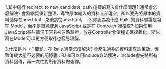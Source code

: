 1.其中這行 redirect_to new_candidate_path 這樣的寫法有什麼問題? 通常會怎麼解決?
  會將網頁重新整理，導致原本輸入的資料全部清空，所以要先將原本的資料儲存在new.html，之後跳往new.html。
  
2.你認為為什麼 Rails 的資料驗證是寫在 Model，而不是單純使用 JavaScript 或是在 Controller 裡檢查?
  如果使用JavaScript某些情況下容易被忽略驗證，放在Controller會使程式碼複雜化，所以寫在Model可以更方便取得也容易理解。

3.什麼是 N + 1 問題，在 Rails 通常怎麼解決?
  會產生過多的資料庫查詢筆數，導致消耗大量不必要的記憶體；Rails可以用include方法解決，include會先將所有資料回傳，再一次性對所有資料做查詢。
